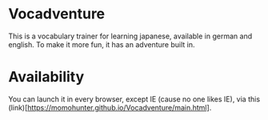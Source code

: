 # Vocadventure
This is a vocabulary trainer for learning japanese, available in german and english. To make it more fun, it has an adventure built in.

# Availability
You can launch it in every browser, except IE (cause no one likes IE), via this (link)[https://momohunter.github.io/Vocadventure/main.html].
